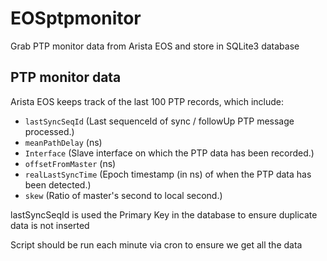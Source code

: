 # EOSptpmonitor
Grab PTP monitor data from Arista EOS and store in SQLite3 database

## PTP monitor data
Arista EOS keeps track of the last 100 PTP records, which include:
 * `lastSyncSeqId` (Last sequenceId of sync / followUp PTP message processed.) 
 * `meanPathDelay` (ns)
 * `Interface` (Slave interface on which the PTP data has been recorded.)
 * `offsetFromMaster` (ns)
 * `realLastSyncTime` (Epoch timestamp (in ns) of when the PTP data has been detected.)
 * `skew` (Ratio of master's second to local second.)

lastSyncSeqId is used the Primary Key in the database to ensure duplicate data is not inserted

Script should be run each minute via cron to ensure we get all the data

